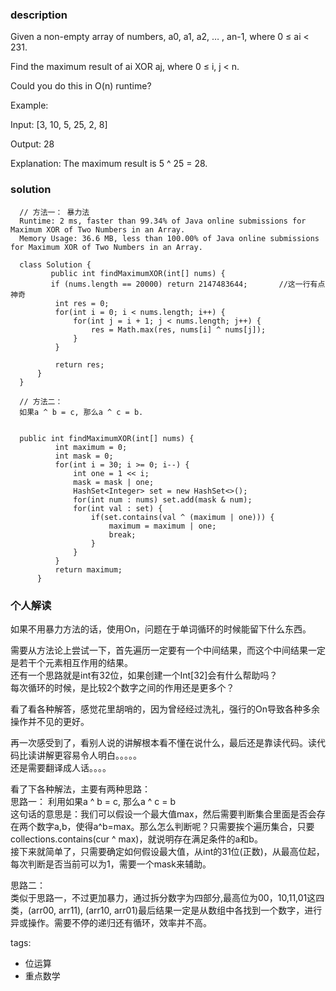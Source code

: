 ### description    
  Given a non-empty array of numbers, a0, a1, a2, … , an-1, where 0 ≤ ai < 231.  
    
  Find the maximum result of ai XOR aj, where 0 ≤ i, j < n.  
    
  Could you do this in O(n) runtime?  
    
  Example:  
    
  Input: [3, 10, 5, 25, 2, 8]  
    
  Output: 28  
    
  Explanation: The maximum result is 5 ^ 25 = 28.  
### solution    
```    
  // 方法一： 暴力法  
  Runtime: 2 ms, faster than 99.34% of Java online submissions for Maximum XOR of Two Numbers in an Array.  
  Memory Usage: 36.6 MB, less than 100.00% of Java online submissions for Maximum XOR of Two Numbers in an Array.  
    
  class Solution {  
         public int findMaximumXOR(int[] nums) {  
         if (nums.length == 20000) return 2147483644;       //这一行有点神奇  
          int res = 0;  
          for(int i = 0; i < nums.length; i++) {  
              for(int j = i + 1; j < nums.length; j++) {  
                  res = Math.max(res, nums[i] ^ nums[j]);  
              }  
          }  
            
          return res;  
      }  
  }  
    
  // 方法二：   
  如果a ^ b = c, 那么a ^ c = b.  
    
    
  public int findMaximumXOR(int[] nums) {  
          int maximum = 0;  
          int mask = 0;  
          for(int i = 30; i >= 0; i--) {  
              int one = 1 << i;  
              mask = mask | one;  
              HashSet<Integer> set = new HashSet<>();  
              for(int num : nums) set.add(mask & num);  
              for(int val : set) {  
                  if(set.contains(val ^ (maximum | one))) {  
                      maximum = maximum | one;  
                      break;  
                  }  
              }  
          }  
          return maximum;  
      }  
```    
    
### 个人解读    
  如果不用暴力方法的话，使用On，问题在于单词循环的时候能留下什么东西。  
    
  需要从方法论上尝试一下，首先遍历一定要有一个中间结果，而这个中间结果一定是若干个元素相互作用的结果。  
  还有一个思路就是int有32位，如果创建一个Int[32]会有什么帮助吗？  
  每次循环的时候，是比较2个数字之间的作用还是更多个？  
    
  看了看各种解答，感觉花里胡哨的，因为曾经经过洗礼，强行的On导致各种多余操作并不见的更好。  
    
  再一次感受到了，看别人说的讲解根本看不懂在说什么，最后还是靠读代码。读代码比读讲解更容易令人明白。。。。。  
  还是需要翻译成人话。。。。  
    
  看了下各种解法，主要有两种思路：  
  思路一： 利用如果a ^ b = c, 那么a ^ c = b  
  这句话的意思是：我们可以假设一个最大值max，然后需要判断集合里面是否会存在两个数字a,b，使得a^b=max。那么怎么判断呢？只需要挨个遍历集合，只要collections.contains(cur ^ max)，就说明存在满足条件的a和b。  
  接下来就简单了，只需要确定如何假设最大值，从int的31位(正数)，从最高位起，每次判断是否当前可以为1，需要一个mask来辅助。  
    
  思路二：  
  类似于思路一，不过更加暴力，通过拆分数字为四部分,最高位为00，10,11,01这四类，(arr00, arr11), (arr10, arr01)最后结果一定是从数组中各找到一个数字，进行异或操作。需要不停的递归还有循环，效率并不高。  
    
tags:    
  -  位运算  
  -  重点数学  

